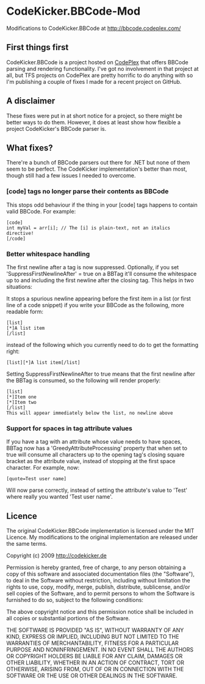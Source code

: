 CodeKicker.BBCode-Mod
=====================

Modifications to CodeKicker.BBCode at http://bbcode.codeplex.com/

## First things first
CodeKicker.BBCode is a project hosted on [CodePlex](http://bbcode.codeplex.com/) that offers BBCode parsing and rendering functionality. I've got no involvement in that project at all, but TFS projects on CodePlex are pretty horrific to do anything with so I'm publishing a couple of fixes I made for a recent project on GitHub.

## A disclaimer
These fixes were put in at short notice for a project, so there might be better ways to do them. However, it does at least show how flexible a project CodeKicker's BBCode parser is.

## What fixes?
There're a bunch of BBCode parsers out there for .NET but none of them seem to be perfect. The CodeKicker implementation's better than most, though still had a few issues I needed to overcome.


### [code] tags no longer parse their contents as BBCode
This stops odd behaviour if the thing in your [code] tags happens to contain valid BBCode. For example:

    [code]
    int myVal = arr[i]; // The [i] is plain-text, not an italics directive!
    [/code]

### Better whitespace handling
The first newline after a tag is now suppressed. Optionally, if you set 'SuppressFirstNewlineAfter' = true on a BBTag it'll consume the whitespace up to and including the first newline after the closing tag. This helps in two situations:

It stops a spurious newline appearing before the first item in a list (or first line of a code snippet) if you write your BBCode as the following, more readable form:

    [list]
    [*]A list item
    [/list]

instead of the following which you currently need to do to get the formatting right:

    [list][*]A list item[/list]

Setting SuppressFirstNewlineAfter to true means that the first newline after the BBTag is consumed, so the following will render properly:

    [list]
    [*]Item one
    [*]Item two
    [/list]
    This will appear immediately below the list, no newline above

### Support for spaces in tag attribute values
If you have a tag with an attribute whose value needs to have spaces, BBTag now has a 'GreedyAttributeProcessing' property that when set to true will consume all characters up to the opening tag's closing square bracket as the attribute value, instead of stopping at the first space character. For example, now:

    [quote=Test user name]

Will now parse correctly, instead of setting the attribute's value to 'Test' where really you wanted 'Test user name'.

## Licence
The original CodeKicker.BBCode implementation is licensed under the MIT Licence. My modifications to the original implementation are released under the same terms.

Copyright (c) 2009 http://codekicker.de

Permission is hereby granted, free of charge, to any person obtaining a copy of this software and associated documentation files (the "Software"), to deal in the Software without restriction, including without limitation the rights to use, copy, modify, merge, publish, distribute, sublicense, and/or sell copies of the Software, and to permit persons to whom the Software is furnished to do so, subject to the following conditions:

The above copyright notice and this permission notice shall be included in all copies or substantial portions of the Software.

THE SOFTWARE IS PROVIDED "AS IS", WITHOUT WARRANTY OF ANY KIND, EXPRESS OR IMPLIED, INCLUDING BUT NOT LIMITED TO THE WARRANTIES OF MERCHANTABILITY, FITNESS FOR A PARTICULAR PURPOSE AND NONINFRINGEMENT. IN NO EVENT SHALL THE AUTHORS OR COPYRIGHT HOLDERS BE LIABLE FOR ANY CLAIM, DAMAGES OR OTHER LIABILITY, WHETHER IN AN ACTION OF CONTRACT, TORT OR OTHERWISE, ARISING FROM, OUT OF OR IN CONNECTION WITH THE SOFTWARE OR THE USE OR OTHER DEALINGS IN THE SOFTWARE.

